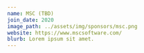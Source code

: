 ```yaml
---
name: MSC (TBD)
join_date: 2020
image_path: ../assets/img/sponsors/msc.png
website: https://www.mscsoftware.com/
blurb: Lorem ipsum sit amet.
---
```

